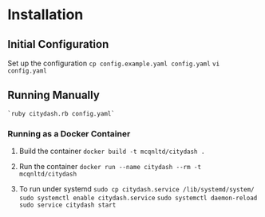 # Installation

## Initial Configuration

Set up the configuration
    `cp config.example.yaml config.yaml`
    `vi config.yaml`

## Running Manually

    `ruby citydash.rb config.yaml`

### Running as a Docker Container

1. Build the container
    `docker build -t mcqnltd/citydash .`

1. Run the container
    `docker run --name citydash --rm -t mcqnltd/citydash`

1. To run under systemd
    `sudo cp citydash.service /lib/systemd/system/`
    `sudo systemctl enable citydash.service`
    `sudo systemctl daemon-reload`
    `sudo service citydash start`
